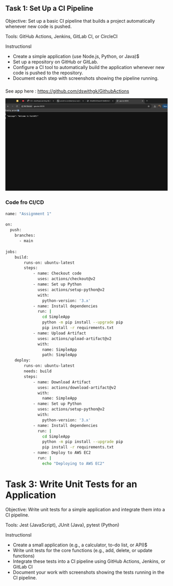 ## Task 1: Set Up a CI Pipeline

Objective: Set up a basic CI pipeline that builds a project automatically whenever new code is pushed.

Tools: GitHub Actions, Jenkins, GitLab CI, or CircleCI

Instructionsl
- Create a simple application (use Node.js, Python, or Java)$
- Set up a repository on GitHub or GitLab.
- Configure a CI tool to automatically build the application whenever new code is pushed to the repository.
- Document each step with screenshots showing the pipeline running.


###
See app here : https://github.com/dswithgk/GithubActions

<img src = "image.png">


### Code fro CI/CD
```bash
name: "Assignment 1"

on:
  push:
    branches:
      - main

jobs:
    build:
        runs-on: ubuntu-latest
        steps:
            - name: Checkout code
              uses: actions/checkout@v2
            - name: Set up Python
              uses: actions/setup-python@v2
              with:
                python-version: '3.x'
            - name: Install dependencies
              run: |
                cd SimpleApp
                python -m pip install --upgrade pip
                pip install -r requirements.txt
            - name: Upload Artifact
              uses: actions/upload-artifact@v2
              with:
                name: SimpleApp
                path: SimpleApp
    deploy:
        runs-on: ubuntu-latest
        needs: build
        steps:
            - name: Download Artifact
              uses: actions/download-artifact@v2
              with:
                name: SimpleApp
            - name: Set up Python
              uses: actions/setup-python@v2
              with:
                python-version: '3.x'
            - name: Install dependencies
              run: |
                cd SimpleApp
                python -m pip install --upgrade pip
                pip install -r requirements.txt
            - name: Deploy to AWS EC2
              run: |
                echo "Deploying to AWS EC2"
```



# Task 3: Write Unit Tests for an Application

Objective: Write unit tests for a simple application and integrate them into a CI pipeline.

Tools: Jest (JavaScript), JUnit (Java), pytest (Python)


Instructionsl
- Create a small application (e.g., a calculator, to-do list, or API)$
- Write unit tests for the core functions (e.g., add, delete, or update functions)
- Integrate these tests into a CI pipeline using GitHub Actions, Jenkins, or GitLab CI
- Document your work with screenshots showing the tests running in the CI pipeline.

